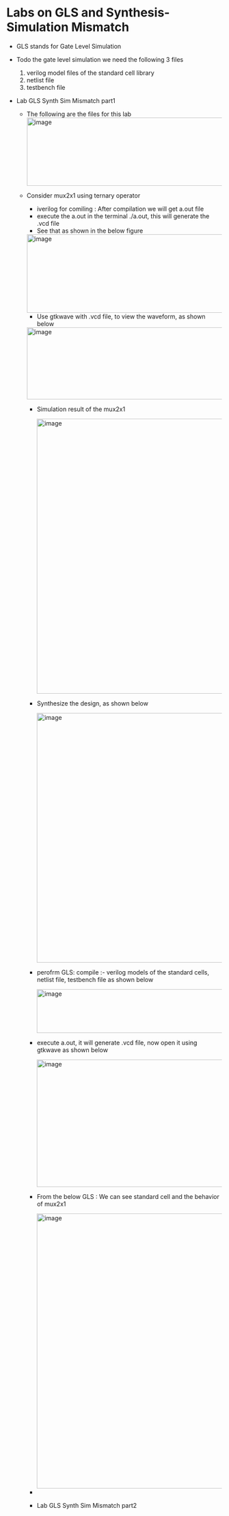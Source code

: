 # Labs on GLS and Synthesis-Simulation Mismatch

- GLS stands for Gate Level Simulation  

- Todo the gate level simulation we need the following 3 files  
   1. verilog model files of the standard cell library
   2. netlist file  
   3. testbench file  


- Lab GLS Synth Sim Mismatch part1
   - The following are the files for this lab
     <img width="855" height="159" alt="image" src="https://github.com/user-attachments/assets/4abe3437-716b-42fb-8a1d-965e954b0fdb" />
   - Consider mux2x1 using ternary operator
      - iverilog for comiling : After compilation we will get a.out file
      - execute the a.out in the terminal ./a.out, this will generate the .vcd file
      - See that as shown in the below figure
       <img width="882" height="183" alt="image" src="https://github.com/user-attachments/assets/b9c876b6-58ce-47ad-9998-6b12394927a7" />
       
       - Use gtkwave with .vcd file, to view the waveform, as shown below
         
       <img width="919" height="168" alt="image" src="https://github.com/user-attachments/assets/8aa31145-51c1-46aa-9a4c-2680ebb23231" />

       - Simulation result of the mux2x1

         <img width="1352" height="641" alt="image" src="https://github.com/user-attachments/assets/15e6d5c4-8662-43bc-b4e3-b325db432bf6" />
 
       - Synthesize the design, as shown below
 
         <img width="913" height="582" alt="image" src="https://github.com/user-attachments/assets/a8b2ae66-0135-45c6-a1ae-c66acc3dde80" />
 
       - perofrm GLS: compile :- verilog models of the standard cells, netlist file, testbench file as shown below
         
         <img width="872" height="102" alt="image" src="https://github.com/user-attachments/assets/272ab7cd-69c4-4a9e-97a6-75a93d8cfe04" />
 
       - execute a.out, it will generate .vcd file, now open it using gtkwave as shown below

         <img width="1002" height="297" alt="image" src="https://github.com/user-attachments/assets/fb8e27c7-699f-4b88-acad-0685102aa55d" />
 
       - From the below GLS : We can see standard cell and the behavior of mux2x1
    
         <img width="1347" height="641" alt="image" src="https://github.com/user-attachments/assets/cf7470b8-d9fe-40e9-bb4e-4608f207743d" />


 
       - 




     - Lab GLS Synth Sim Mismatch part2



 

